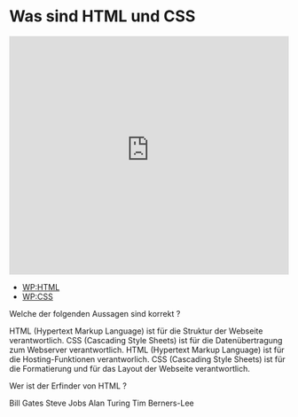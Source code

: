 # Was sind HTML und CSS

<iframe width="100%" height="430" src="https://www.youtube-nocookie.com/embed/Gb_BwvlixKw?showinfo=0" frameborder="0" allowfullscreen></iframe>

<!--sec data-title="Links" data-id="links" data-show=true ces-->

* [WP:HTML](http://de.wikipedia.org/wiki/Hypertext_Markup_Language)
* [WP:CSS](http://de.wikipedia.org/wiki/Cascading_Style_Sheets)

<!--endsec-->

<!--sec data-title="Quiz" data-id="quiz" data-show=true data-collapse=true ces-->

<quiz name="">
    <question multiple>
        <p>Welche der folgenden Aussagen sind korrekt ?</p>
        <answer correct>HTML (Hypertext Markup Language) ist für die Struktur der Webseite verantwortlich.</answer>
        <answer>CSS (Cascading Style Sheets) ist für die Datenübertragung zum Webserver verantwortlich.</answer>
        <answer>HTML (Hypertext Markup Language) ist für die Hosting-Funktionen verantworlich.</answer>
        <answer correct>CSS (Cascading Style Sheets) ist für die Formatierung und für das Layout der Webseite verantwortlich.</answer>
    </question>
    <question>
        <p>Wer ist der Erfinder von HTML ?</p>
        <answer>Bill Gates</answer>
        <answer>Steve Jobs</answer>
        <answer>Alan Turing</answer>
        <answer correct>Tim Berners-Lee</answer>
    </question>
</quiz>

<!--endsec-->
